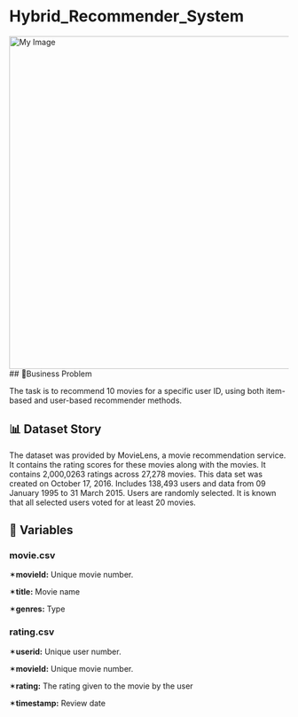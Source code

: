 # Hybrid_Recommender_System

<img src="https://user-images.githubusercontent.com/103461795/231298225-4056dea8-b84b-4e40-9996-8aa3a80d1a7e.png" alt="My Image" width="600">
## 💼Business Problem

The task is to recommend 10 movies for a specific user ID, using both item-based and user-based recommender methods.

## 📊 Dataset Story

The dataset was provided by MovieLens, a movie recommendation service. It contains the rating scores for these movies along with the movies. It contains 2,000,0263 ratings across 27,278 movies. This data set was created on October 17, 2016. Includes 138,493 users and data from 09 January 1995 to 31 March 2015. Users are randomly selected. It is known that all selected users voted for at least 20 movies.

## 📌 Variables
### movie.csv
✶**movieId:** Unique movie number.

✶**title:** Movie name

✶**genres:** Type

### rating.csv

✶**userid:** Unique user number.

✶**movieId:** Unique movie number.

✶**rating:** The rating given to the movie by the user

✶**timestamp:** Review date
